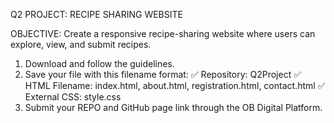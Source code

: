 Q2 PROJECT: RECIPE SHARING WEBSITE

OBJECTIVE: Create a responsive recipe-sharing website where users can explore, view, and submit recipes.

1. Download and follow the guidelines.
2. Save your file with this filename format:
      ✅ Repository: Q2Project
      ✅ HTML Filename: index.html, about.html, registration.html, contact.html
      ✅ External CSS: style.css
3. Submit your REPO and GitHub page link through the OB Digital Platform.

